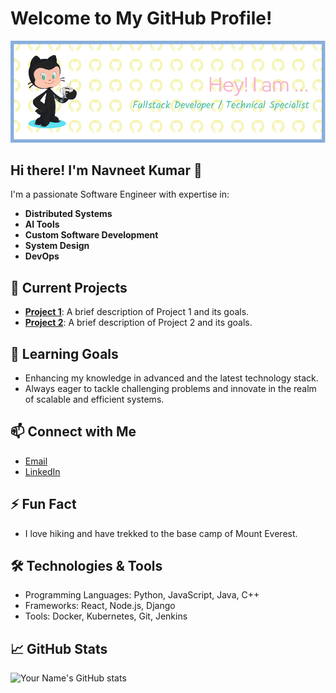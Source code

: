 # Welcome to My GitHub Profile!

![Header Image](https://github.com/navneetgzb/navneetgzb/blob/main/github-header-image.png)

## Hi there! I'm Navneet Kumar 👋

I'm a passionate Software Engineer with expertise in:

- **Distributed Systems**
- **AI Tools**
- **Custom Software Development**
- **System Design**
- **DevOps**

## 🔭 Current Projects
- [**Project 1**](https://github.com/yourusername/project1): A brief description of Project 1 and its goals.
- [**Project 2**](https://github.com/yourusername/project2): A brief description of Project 2 and its goals.

## 🌱 Learning Goals
- Enhancing my knowledge in advanced and the latest technology stack.
- Always eager to tackle challenging problems and innovate in the realm of scalable and efficient systems.

## 📫 Connect with Me
- [Email](mailto:navneetkumargzb@gmail.com)
- [LinkedIn](https://www.linkedin.com/in/navneetkumarghzb)

## ⚡ Fun Fact
- I love hiking and have trekked to the base camp of Mount Everest.

## 🛠️ Technologies & Tools
- Programming Languages: Python, JavaScript, Java, C++
- Frameworks: React, Node.js, Django
- Tools: Docker, Kubernetes, Git, Jenkins

## 📈 GitHub Stats
![Your Name's GitHub stats](https://github-readme-stats.vercel.app/api?username=yourusername&show_icons=true&theme=radical)

